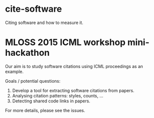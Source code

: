 # cite-software
Citing software and how to measure it.

# MLOSS 2015 ICML workshop mini-hackathon
Our aim is to study software citations using ICML proceedings as an example.

Goals / potential questions:
1. Develop a tool for extracting software citations from papers.
2. Analysing citation patterns: styles, counts, ...
3. Detecting shared code links in papers.

For more details, please see the issues.
